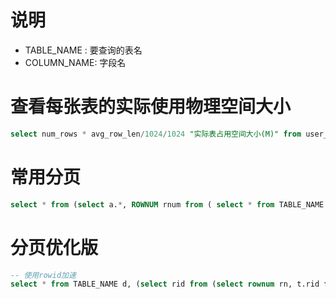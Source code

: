 # 说明
* TABLE_NAME : 要查询的表名
* COLUMN_NAME: 字段名

# 查看每张表的实际使用物理空间大小
```sql
select num_rows * avg_row_len/1024/1024 "实际表占用空间大小(M)" from user_tables where table_name = 'TABLE_NAME';
```
# 常用分页
```sql
select * from (select a.*, ROWNUM rnum from ( select * from TABLE_NAME order by COLUMN_NAME ) a where ROWNUM <= 10 ) where rnum > 0;
```

# 分页优化版
```sql
-- 使用rowid加速
select * from TABLE_NAME d, (select rid from (select rownum rn, t.rid from (select rowid rid from TABLE_NAME order by COLUMN_NAME) t where rownum <= 10)  where rn > 0) t2 where d.rowid = t2.rid;
```
